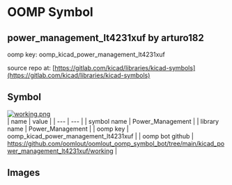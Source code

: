 # OOMP Symbol  
## power_management_lt4231xuf  by arturo182  
  
oomp key: oomp_kicad_power_management_lt4231xuf  
  
source repo at: [https://gitlab.com/kicad/libraries/kicad-symbols](https://gitlab.com/kicad/libraries/kicad-symbols)  
## Symbol  
  
[![working.png](working_600.png)](working.png)  
| name | value | 
| --- | --- | 
| symbol name | Power_Management | 
| library name | Power_Management | 
| oomp key | oomp_kicad_power_management_lt4231xuf | 
| oomp bot github | https://github.com/oomlout/oomlout_oomp_symbol_bot/tree/main/kicad_power_management_lt4231xuf/working | 
## Images  
